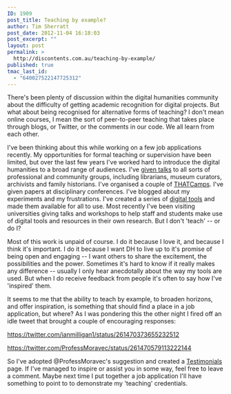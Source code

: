 ```yaml
---
ID: 1909
post_title: Teaching by example?
author: Tim Sherratt
post_date: 2012-11-04 16:18:03
post_excerpt: ""
layout: post
permalink: >
  http://discontents.com.au/teaching-by-example/
published: true
tmac_last_id:
  - "640027522147725312"
---
```

There's been plenty of discussion within the digital humanities community about the difficulty of getting academic recognition for digital projects. But what about being recognised for alternative forms of teaching? I don't mean online courses, I mean the sort of peer-to-peer teaching that takes place through blogs, or Twitter, or the comments in our code. We all learn from each other.

I've been thinking about this while working on a few job applications recently. My opportunities for formal teaching or supervision have been limited, but over the last few years I've worked hard to introduce the digital humanities to a broad range of audiences. I've <a href="http://discontents.com.au/sections/words/conference-papers">given talks</a> to all sorts of professional and community groups, including librarians, museum curators, archivists and family historians. I've organised a couple of <a href="http://thatcampcanberra.org">THATCamps</a>. I've given papers at disciplinary conferences. I've blogged about my experiments and my frustrations. I've created a series of <a href="http://wraggelabs.com/">digital tools</a> and made them available for all to use. Most recently I've been visiting universities giving talks and workshops to help staff and students make use of digital tools and resources in their own research. But I don't 'teach' -- or do I?

Most of this work is unpaid of course. I do it because I love it, and because I think it's important. I do it because I want DH to live up to it's promise of being open and engaging -- I want others to share the excitement, the possibilities and the power. Sometimes it's hard to know if it really makes any difference -- usually I only hear anecdotally about the way my tools are used. But when I do receive feedback from people it's often to say how I've 'inspired' them.

It seems to me that the ability to teach by example, to broaden horizons, and offer inspiration, is something that should find a place in a job application, but where? As I was pondering this the other night I fired off an idle tweet that brought a couple of encouraging responses:

https://twitter.com/ianmilligan1/status/261470373655232512

https://twitter.com/ProfessMoravec/status/261470579113222144

So I've adopted @ProfessMoravec's suggestion and created a <a href="http://discontents.com.au/testimonials" title="Testimonials">Testimonials</a> page. If I've managed to inspire or assist you in some way, feel free to leave a comment. Maybe next time I put together a job application I'll have something to point to to demonstrate my 'teaching' credentials.
